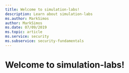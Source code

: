 ```yaml
---
title: Welcome to simulation-labs!
description: Learn about simulation-labs
ms.author: MarkSimos
author: MarkSimos
ms.date: 07/09/2019
ms.topic: article
ms.service: security
ms.subservice: security-fundamentals
---
```


# Welcome to simulation-labs!